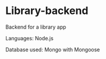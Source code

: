 # Library-backend
Backend for a library app

Languages:
Node.js

Database used:
Mongo with Mongoose
